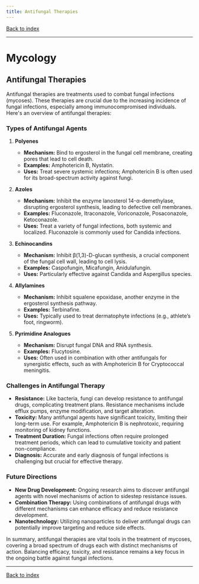 ```yaml
---
title: Antifungal Therapies
---
```


[Back to index](index.html)

---
# Mycology
## Antifungal Therapies

Antifungal therapies are treatments used to combat fungal infections (mycoses). These therapies are crucial due to the increasing incidence of fungal infections, especially among immunocompromised individuals. Here's an overview of antifungal therapies:

### Types of Antifungal Agents
1. **Polyenes**
   - **Mechanism:** Bind to ergosterol in the fungal cell membrane, creating pores that lead to cell death.
   - **Examples:** Amphotericin B, Nystatin.
   - **Uses:** Treat severe systemic infections; Amphotericin B is often used for its broad-spectrum activity against fungi.

2. **Azoles**
   - **Mechanism:** Inhibit the enzyme lanosterol 14-α-demethylase, disrupting ergosterol synthesis, leading to defective cell membranes.
   - **Examples:** Fluconazole, Itraconazole, Voriconazole, Posaconazole, Ketoconazole.
   - **Uses:** Treat a variety of fungal infections, both systemic and localized. Fluconazole is commonly used for Candida infections.

3. **Echinocandins**
   - **Mechanism:** Inhibit β(1,3)-D-glucan synthesis, a crucial component of the fungal cell wall, leading to cell lysis.
   - **Examples:** Caspofungin, Micafungin, Anidulafungin.
   - **Uses:** Particularly effective against Candida and Aspergillus species.

4. **Allylamines**
   - **Mechanism:** Inhibit squalene epoxidase, another enzyme in the ergosterol synthesis pathway.
   - **Examples:** Terbinafine.
   - **Uses:** Typically used to treat dermatophyte infections (e.g., athlete’s foot, ringworm).

5. **Pyrimidine Analogues**
   - **Mechanism:** Disrupt fungal DNA and RNA synthesis.
   - **Examples:** Flucytosine.
   - **Uses:** Often used in combination with other antifungals for synergistic effects, such as with Amphotericin B for Cryptococcal meningitis.

### Challenges in Antifungal Therapy
- **Resistance:** Like bacteria, fungi can develop resistance to antifungal drugs, complicating treatment plans. Resistance mechanisms include efflux pumps, enzyme modification, and target alteration.
- **Toxicity:** Many antifungal agents have significant toxicity, limiting their long-term use. For example, Amphotericin B is nephrotoxic, requiring monitoring of kidney functions.
- **Treatment Duration:** Fungal infections often require prolonged treatment periods, which can lead to cumulative toxicity and patient non-compliance.
- **Diagnosis:** Accurate and early diagnosis of fungal infections is challenging but crucial for effective therapy.

### Future Directions
- **New Drug Development:** Ongoing research aims to discover antifungal agents with novel mechanisms of action to sidestep resistance issues.
- **Combination Therapy:** Using combinations of antifungal drugs with different mechanisms can enhance efficacy and reduce resistance development.
- **Nanotechnology:** Utilizing nanoparticles to deliver antifungal drugs can potentially improve targeting and reduce side effects.

In summary, antifungal therapies are vital tools in the treatment of mycoses, covering a broad spectrum of drugs each with distinct mechanisms of action. Balancing efficacy, toxicity, and resistance remains a key focus in the ongoing battle against fungal infections.

---
[Back to index](index.html)
